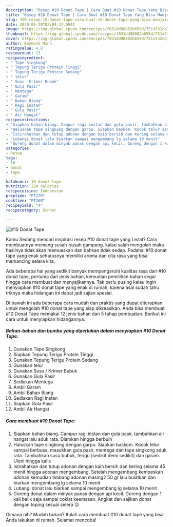 ```yaml
---
description: "Resep #10 Donat Tape | Cara Buat #10 Donat Tape Yang Bisa Manjain Lidah"
title: "Resep #10 Donat Tape | Cara Buat #10 Donat Tape Yang Bisa Manjain Lidah"
slug: 350-resep-10-donat-tape-cara-buat-10-donat-tape-yang-bisa-manjain-lidah
date: 2020-06-20T03:04:17.994Z
image: https://img-global.cpcdn.com/recipes/f031dd98802b659d/751x532cq70/10-donat-tape-foto-resep-utama.jpg
thumbnail: https://img-global.cpcdn.com/recipes/f031dd98802b659d/751x532cq70/10-donat-tape-foto-resep-utama.jpg
cover: https://img-global.cpcdn.com/recipes/f031dd98802b659d/751x532cq70/10-donat-tape-foto-resep-utama.jpg
author: Raymond Mann
ratingvalue: 4.8
reviewcount: 13
recipeingredient:
- " Tape Singkong"
- " Tepung Terigu Protein Tinggi"
- " Tepung Terigu Protein Sedang"
- " telur"
- " Susu  Krimer Bubuk"
- " Gula Pasir"
- " Mentega"
- " Garam"
- " Bahan Biang"
- " Ragi Instan"
- " Gula Pasir"
- " Air Hangat"
recipeinstructions:
- "Siapkan bahan biang. Campur ragi instan dan gula pasir, tambahkan air hangat lalu aduk rata. Diamkan hingga berbuih"
- "Haluskan tape singkong dengan garpu. Siapkan baskom. Kocok telur sampai berbusa, masukkan gula pasir, mentega dan tape singkong aduk rata. Tambahkan susu bubuk, terigu (sedikit demi sedikit) dan garam. Uleni hingga kalis"
- "Istirahatkan dan tutup adonan dengan kain bersih dan kering selama 45 menit hingga adonan mengembang. Setelah mengembang kempeskan adonan kemudian timbang adonan masing2 50 gr lalu bulatkan dan biarkan mengembang lg selama 10 menit"
- "Lubangi donat lalu biarkan sampai mengembang lg selama 10 menit"
- "Goreng donat dalam minyak panas dengan api kecil. Goreng dengan 1 kali balik saja sampai coklat keemasan. Angkat dan sajikan donat dengan toping sesuai selera 😉"
categories:
- Resep
tags:
- 10
- donat
- tape

katakunci: 10 donat tape 
nutrition: 224 calories
recipecuisine: Indonesian
preptime: "PT27M"
cooktime: "PT36M"
recipeyield: "4"
recipecategory: Dinner

---
```



![#10 Donat Tape](https://img-global.cpcdn.com/recipes/f031dd98802b659d/751x532cq70/10-donat-tape-foto-resep-utama.jpg)

Kamu Sedang mencari inspirasi resep #10 donat tape yang Lezat? Cara membuatnya memang susah-susah gampang. kalau salah mengolah maka hasilnya tidak akan memuaskan dan bahkan tidak sedap. Padahal #10 donat tape yang enak seharusnya memiliki aroma dan cita rasa yang bisa memancing selera kita.



Ada beberapa hal yang sedikit banyak mempengaruhi kualitas rasa dari #10 donat tape, pertama dari jenis bahan, kemudian pemilihan bahan segar hingga cara membuat dan menyajikannya. Tak perlu pusing kalau ingin menyiapkan #10 donat tape yang enak di rumah, karena asal sudah tahu triknya maka hidangan ini dapat jadi sajian spesial.


Di bawah ini ada beberapa cara mudah dan praktis yang dapat diterapkan untuk mengolah #10 donat tape yang siap dikreasikan. Anda bisa membuat #10 Donat Tape memakai 12 jenis bahan dan 5 tahap pembuatan. Berikut ini cara untuk menyiapkan hidangannya.

<!--inarticleads1-->

##### Bahan-bahan dan bumbu yang diperlukan dalam menyiapkan #10 Donat Tape:

1. Gunakan  Tape Singkong
1. Siapkan  Tepung Terigu Protein Tinggi
1. Gunakan  Tepung Terigu Protein Sedang
1. Gunakan  telur
1. Gunakan  Susu / Krimer Bubuk
1. Gunakan  Gula Pasir
1. Sediakan  Mentega
1. Ambil  Garam
1. Ambil  Bahan Biang
1. Sediakan  Ragi Instan
1. Siapkan  Gula Pasir
1. Ambil  Air Hangat




<!--inarticleads2-->

##### Cara membuat #10 Donat Tape:

1. Siapkan bahan biang. Campur ragi instan dan gula pasir, tambahkan air hangat lalu aduk rata. Diamkan hingga berbuih
1. Haluskan tape singkong dengan garpu. Siapkan baskom. Kocok telur sampai berbusa, masukkan gula pasir, mentega dan tape singkong aduk rata. Tambahkan susu bubuk, terigu (sedikit demi sedikit) dan garam. Uleni hingga kalis
1. Istirahatkan dan tutup adonan dengan kain bersih dan kering selama 45 menit hingga adonan mengembang. Setelah mengembang kempeskan adonan kemudian timbang adonan masing2 50 gr lalu bulatkan dan biarkan mengembang lg selama 10 menit
1. Lubangi donat lalu biarkan sampai mengembang lg selama 10 menit
1. Goreng donat dalam minyak panas dengan api kecil. Goreng dengan 1 kali balik saja sampai coklat keemasan. Angkat dan sajikan donat dengan toping sesuai selera 😉




Gimana nih? Mudah bukan? Itulah cara membuat #10 donat tape yang bisa Anda lakukan di rumah. Selamat mencoba!
